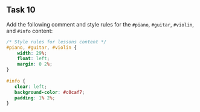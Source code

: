 ## Task 10
 Add the following comment and style rules for the `#piano`, `#guitar`, `#violin`, and `#info`  content:
 
 ```css
/* Style rules for lessons content */
#piano, #guitar, #violin {
	 width: 29%;
	 float: left;
	 margin: 0 2%;
}
  
#info {
	clear: left;
	background-color: #c0caf7;
	padding: 1% 2%;
}
```